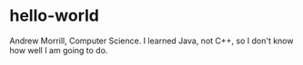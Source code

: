 # hello-world

Andrew Morrill, Computer Science. I learned Java, not C++, so I don't know how well I am going to do.
